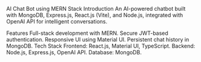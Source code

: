AI Chat Bot using MERN Stack
Introduction
An AI-powered chatbot built with MongoDB, Express.js, React.js (Vite), and Node.js, integrated with OpenAI API for intelligent conversations.

Features
Full-stack development with MERN.
Secure JWT-based authentication.
Responsive UI using Material UI.
Persistent chat history in MongoDB.
Tech Stack
Frontend: React.js, Material UI, TypeScript.
Backend: Node.js, Express.js, OpenAI API.
Database: MongoDB.
